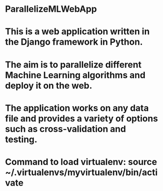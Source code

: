 # ParallelizeMLWebApp
# This is a web application written in the Django framework in Python.
# The aim is to parallelize different Machine Learning algorithms and deploy it on the web.
# The application works on any data file and provides a variety of options such as cross-validation and testing.
# Command to load virtualenv: source ~/.virtualenvs/myvirtualenv/bin/activate
